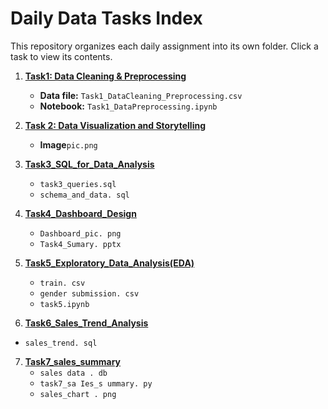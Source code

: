 # Daily Data Tasks Index

This repository organizes each daily assignment into its own folder. Click a task to view its contents.

1. **[Task1: Data Cleaning & Preprocessing](Task1_DataCleaning_Preprocessing/)**
   - **Data file:** `Task1_DataCleaning_Preprocessing.csv`
   - **Notebook:** `Task1_DataPreprocessing.ipynb`


2. **[Task 2: Data Visualization and Storytelling](Task2_Data_Visualization_and_Storytelling/)**
   - **Image**`pic.png`

3. **[Task3_SQL_for_Data_Analysis](Task3_SQL_for_Data_Analysis)**
   - `task3_queries.sql`
   - `schema_and_data. sql`
     
4. **[Task4_Dashboard_Design](Task4_Dashboard_Design)**
   - `Dashboard_pic. png`
   - `Task4_Sumary. pptx`

5. **[Task5_Exploratory_Data_Analysis(EDA)](Task5_Exploratory_Data_Analysis(EDA))**
   -  `train. csv`
   -  `gender submission. csv`
   -  `task5.ipynb`

 6. **[Task6_Sales_Trend_Analysis](Task6_Sales_Trend_Analysis)**
   - `sales_trend. sql`
     
 7. **[Task7_sales_summary](Task7_sales_summary)**
    - `sales data . db`
    - `task7_sa Ies_s ummary. py`
    - `sales_chart . png`

